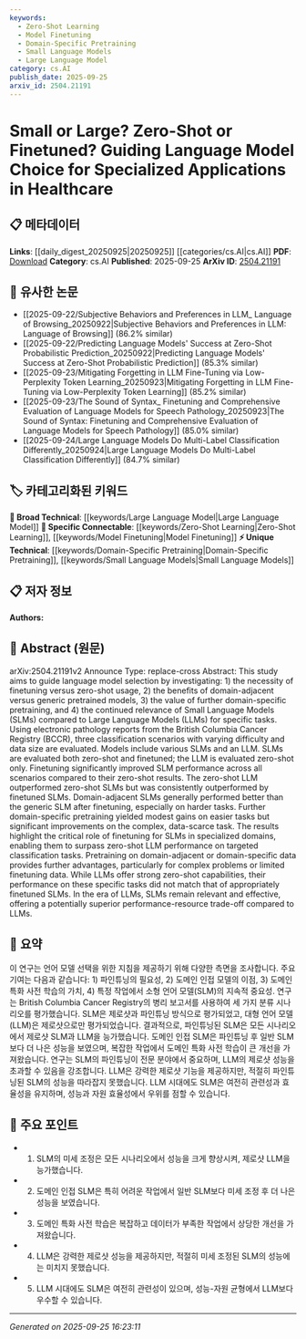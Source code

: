 ```yaml
---
keywords:
  - Zero-Shot Learning
  - Model Finetuning
  - Domain-Specific Pretraining
  - Small Language Models
  - Large Language Model
category: cs.AI
publish_date: 2025-09-25
arxiv_id: 2504.21191
---
```


<!-- KEYWORD_LINKING_METADATA:
{
  "processed_timestamp": "2025-09-25T16:23:11.777047",
  "vocabulary_version": "1.0",
  "selected_keywords": [
    "Zero-Shot Learning",
    "Model Finetuning",
    "Domain-Specific Pretraining",
    "Small Language Models",
    "Large Language Model"
  ],
  "rejected_keywords": [],
  "similarity_scores": {
    "Zero-Shot Learning": 0.85,
    "Model Finetuning": 0.82,
    "Domain-Specific Pretraining": 0.78,
    "Small Language Models": 0.77,
    "Large Language Model": 0.79
  },
  "extraction_method": "AI_prompt_based",
  "budget_applied": true,
  "candidates_json": {
    "candidates": [
      {
        "surface": "Zero-Shot",
        "canonical": "Zero-Shot Learning",
        "aliases": [
          "Zero-Shot"
        ],
        "category": "specific_connectable",
        "rationale": "Zero-Shot Learning is a trending concept relevant to the model evaluation discussed in the paper.",
        "novelty_score": 0.45,
        "connectivity_score": 0.88,
        "specificity_score": 0.72,
        "link_intent_score": 0.85
      },
      {
        "surface": "Finetuning",
        "canonical": "Model Finetuning",
        "aliases": [
          "Finetuning",
          "Fine-tuning"
        ],
        "category": "specific_connectable",
        "rationale": "Model Finetuning is a critical process in enhancing model performance, as emphasized in the study.",
        "novelty_score": 0.55,
        "connectivity_score": 0.83,
        "specificity_score": 0.78,
        "link_intent_score": 0.82
      },
      {
        "surface": "Domain-Specific Pretraining",
        "canonical": "Domain-Specific Pretraining",
        "aliases": [
          "Domain Pretraining"
        ],
        "category": "unique_technical",
        "rationale": "This concept is key for improving model performance on complex tasks with limited data.",
        "novelty_score": 0.65,
        "connectivity_score": 0.75,
        "specificity_score": 0.8,
        "link_intent_score": 0.78
      },
      {
        "surface": "Small Language Models",
        "canonical": "Small Language Models",
        "aliases": [
          "SLMs"
        ],
        "category": "unique_technical",
        "rationale": "SLMs are compared to LLMs, highlighting their relevance and trade-offs in specialized applications.",
        "novelty_score": 0.68,
        "connectivity_score": 0.7,
        "specificity_score": 0.82,
        "link_intent_score": 0.77
      },
      {
        "surface": "Large Language Models",
        "canonical": "Large Language Model",
        "aliases": [
          "LLMs"
        ],
        "category": "broad_technical",
        "rationale": "LLMs are a central focus of the study, providing a baseline for performance comparison.",
        "novelty_score": 0.4,
        "connectivity_score": 0.9,
        "specificity_score": 0.65,
        "link_intent_score": 0.79
      }
    ],
    "ban_list_suggestions": [
      "electronic pathology reports",
      "British Columbia Cancer Registry"
    ]
  },
  "decisions": [
    {
      "candidate_surface": "Zero-Shot",
      "resolved_canonical": "Zero-Shot Learning",
      "decision": "linked",
      "scores": {
        "novelty": 0.45,
        "connectivity": 0.88,
        "specificity": 0.72,
        "link_intent": 0.85
      }
    },
    {
      "candidate_surface": "Finetuning",
      "resolved_canonical": "Model Finetuning",
      "decision": "linked",
      "scores": {
        "novelty": 0.55,
        "connectivity": 0.83,
        "specificity": 0.78,
        "link_intent": 0.82
      }
    },
    {
      "candidate_surface": "Domain-Specific Pretraining",
      "resolved_canonical": "Domain-Specific Pretraining",
      "decision": "linked",
      "scores": {
        "novelty": 0.65,
        "connectivity": 0.75,
        "specificity": 0.8,
        "link_intent": 0.78
      }
    },
    {
      "candidate_surface": "Small Language Models",
      "resolved_canonical": "Small Language Models",
      "decision": "linked",
      "scores": {
        "novelty": 0.68,
        "connectivity": 0.7,
        "specificity": 0.82,
        "link_intent": 0.77
      }
    },
    {
      "candidate_surface": "Large Language Models",
      "resolved_canonical": "Large Language Model",
      "decision": "linked",
      "scores": {
        "novelty": 0.4,
        "connectivity": 0.9,
        "specificity": 0.65,
        "link_intent": 0.79
      }
    }
  ]
}
-->

# Small or Large? Zero-Shot or Finetuned? Guiding Language Model Choice for Specialized Applications in Healthcare

## 📋 메타데이터

**Links**: [[daily_digest_20250925|20250925]] [[categories/cs.AI|cs.AI]]
**PDF**: [Download](https://arxiv.org/pdf/2504.21191.pdf)
**Category**: cs.AI
**Published**: 2025-09-25
**ArXiv ID**: [2504.21191](https://arxiv.org/abs/2504.21191)

## 🔗 유사한 논문
- [[2025-09-22/Subjective Behaviors and Preferences in LLM_ Language of Browsing_20250922|Subjective Behaviors and Preferences in LLM: Language of Browsing]] (86.2% similar)
- [[2025-09-22/Predicting Language Models' Success at Zero-Shot Probabilistic Prediction_20250922|Predicting Language Models' Success at Zero-Shot Probabilistic Prediction]] (85.3% similar)
- [[2025-09-23/Mitigating Forgetting in LLM Fine-Tuning via Low-Perplexity Token Learning_20250923|Mitigating Forgetting in LLM Fine-Tuning via Low-Perplexity Token Learning]] (85.2% similar)
- [[2025-09-23/The Sound of Syntax_ Finetuning and Comprehensive Evaluation of Language Models for Speech Pathology_20250923|The Sound of Syntax: Finetuning and Comprehensive Evaluation of Language Models for Speech Pathology]] (85.0% similar)
- [[2025-09-24/Large Language Models Do Multi-Label Classification Differently_20250924|Large Language Models Do Multi-Label Classification Differently]] (84.7% similar)

## 🏷️ 카테고리화된 키워드
**🧠 Broad Technical**: [[keywords/Large Language Model|Large Language Model]]
**🔗 Specific Connectable**: [[keywords/Zero-Shot Learning|Zero-Shot Learning]], [[keywords/Model Finetuning|Model Finetuning]]
**⚡ Unique Technical**: [[keywords/Domain-Specific Pretraining|Domain-Specific Pretraining]], [[keywords/Small Language Models|Small Language Models]]

## 📋 저자 정보

**Authors:** 

## 📄 Abstract (원문)

arXiv:2504.21191v2 Announce Type: replace-cross 
Abstract: This study aims to guide language model selection by investigating: 1) the necessity of finetuning versus zero-shot usage, 2) the benefits of domain-adjacent versus generic pretrained models, 3) the value of further domain-specific pretraining, and 4) the continued relevance of Small Language Models (SLMs) compared to Large Language Models (LLMs) for specific tasks. Using electronic pathology reports from the British Columbia Cancer Registry (BCCR), three classification scenarios with varying difficulty and data size are evaluated. Models include various SLMs and an LLM. SLMs are evaluated both zero-shot and finetuned; the LLM is evaluated zero-shot only. Finetuning significantly improved SLM performance across all scenarios compared to their zero-shot results. The zero-shot LLM outperformed zero-shot SLMs but was consistently outperformed by finetuned SLMs. Domain-adjacent SLMs generally performed better than the generic SLM after finetuning, especially on harder tasks. Further domain-specific pretraining yielded modest gains on easier tasks but significant improvements on the complex, data-scarce task. The results highlight the critical role of finetuning for SLMs in specialized domains, enabling them to surpass zero-shot LLM performance on targeted classification tasks. Pretraining on domain-adjacent or domain-specific data provides further advantages, particularly for complex problems or limited finetuning data. While LLMs offer strong zero-shot capabilities, their performance on these specific tasks did not match that of appropriately finetuned SLMs. In the era of LLMs, SLMs remain relevant and effective, offering a potentially superior performance-resource trade-off compared to LLMs.

## 📝 요약

이 연구는 언어 모델 선택을 위한 지침을 제공하기 위해 다양한 측면을 조사합니다. 주요 기여는 다음과 같습니다: 1) 파인튜닝의 필요성, 2) 도메인 인접 모델의 이점, 3) 도메인 특화 사전 학습의 가치, 4) 특정 작업에서 소형 언어 모델(SLM)의 지속적 중요성. 연구는 British Columbia Cancer Registry의 병리 보고서를 사용하여 세 가지 분류 시나리오를 평가했습니다. SLM은 제로샷과 파인튜닝 방식으로 평가되었고, 대형 언어 모델(LLM)은 제로샷으로만 평가되었습니다. 결과적으로, 파인튜닝된 SLM은 모든 시나리오에서 제로샷 SLM과 LLM을 능가했습니다. 도메인 인접 SLM은 파인튜닝 후 일반 SLM보다 더 나은 성능을 보였으며, 복잡한 작업에서 도메인 특화 사전 학습이 큰 개선을 가져왔습니다. 연구는 SLM의 파인튜닝이 전문 분야에서 중요하며, LLM의 제로샷 성능을 초과할 수 있음을 강조합니다. LLM은 강력한 제로샷 기능을 제공하지만, 적절히 파인튜닝된 SLM의 성능을 따라잡지 못했습니다. LLM 시대에도 SLM은 여전히 관련성과 효율성을 유지하며, 성능과 자원 효율성에서 우위를 점할 수 있습니다.

## 🎯 주요 포인트

- 1. SLM의 미세 조정은 모든 시나리오에서 성능을 크게 향상시켜, 제로샷 LLM을 능가했습니다.
- 2. 도메인 인접 SLM은 특히 어려운 작업에서 일반 SLM보다 미세 조정 후 더 나은 성능을 보였습니다.
- 3. 도메인 특화 사전 학습은 복잡하고 데이터가 부족한 작업에서 상당한 개선을 가져왔습니다.
- 4. LLM은 강력한 제로샷 성능을 제공하지만, 적절히 미세 조정된 SLM의 성능에는 미치지 못했습니다.
- 5. LLM 시대에도 SLM은 여전히 관련성이 있으며, 성능-자원 균형에서 LLM보다 우수할 수 있습니다.


---

*Generated on 2025-09-25 16:23:11*